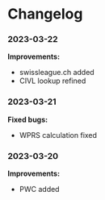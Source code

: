 
# Changelog

### 2023-03-22

**Improvements:**

- swissleague.ch added
- CIVL lookup refined


### 2023-03-21

**Fixed bugs:**

- WPRS calculation fixed

### 2023-03-20

**Improvements:**

- PWC added
